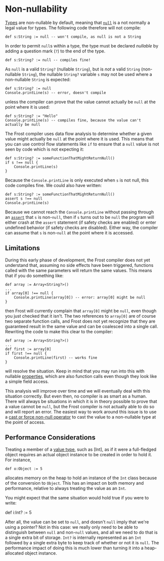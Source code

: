 Non-nullability
===============

[Types](types.md) are non-nullable by default, meaning that [`null`](null.md) is a not normally a
legal value for types. The following code therefore will not compile:

    def s:String := null -- won't compile, as null is not a String

In order to permit `null`s within a type, the type must be declared *nullable* by adding a question
mark (`?`) to the end of the type.

    def s:String? := null -- compiles fine!

As `null` is a valid `String?` (nullable `String`), but is *not* a valid `String` (non-nullable
`String`), the nullable `String?` variable `s` may not be used where a non-nullable `String` is
expected:

    def s:String? := null
    Console.printLine(s) -- error, doesn't compile

unless the compiler can prove that the value cannot actually be `null` at the point where it is
used:

    def s:String? := "Hello"
    Console.printLine(s) -- compiles fine, because the value can't actually be null

The Frost compiler uses data flow analysis to determine whether a given value might actually be
`null` at the point where it is used. This means that you can use control flow statements like
`if` to ensure that a `null` value is not seen by code which is not expecting it:

    def s:String? := someFunctionThatMightReturnNull()
    if s !== null {
        Console.printLine(s)
    }

Because the `Console.printLine` is only executed when `s` is not null, this code compiles fine. We
could also have written:

    def s:String? := someFunctionThatMightReturnNull()
    assert s !== null
    Console.printLine(s)

Because we cannot reach the `Console.printLine` without passing through an
[`assert`](statements.md#assert) that `s` is non-`null`, then if `s` turns out to be `null` the
program will either crash at the `assert` statement (if safety checks are enabled) or enter
undefined behavior (if safety checks are disabled). Either way, the compiler can assume that `s` is
non-`null` at the point where it is accessed.

Limitations
-----------

During this early phase of development, the Frost compiler does not yet understand that, assuming
no side effects have been triggered, functions called with the same parameters will return the same
values. This means that if you do something like:

    def array := Array<String?>()
    ...
    if array[0] !== null {
        Console.printLine(array[0]) -- error: array[0] might be null
    }

then Frost will currently complain that `array[0]` might be `null`, even though you just checked
that it isn't. The two references to `array[0]` are of course two separate function calls, and Frost
does not yet recognize that they are guaranteed result in the same value and can be coalesced into a
single call. Rewriting the code to make this clear to the compiler:

    def array := Array<String?>()
    ...
    def first := array[0]
    if first !== null {
        Console.printLine(first) -- works fine
    }

will resolve the situation. Keep in mind that you may run into this with nullable
[properties](properties.md), which are also function calls even though they look like a simple field
access.

This analysis will improve over time and we will eventually deal with this situation correctly. But
even then, no compiler is as smart as a human. There will always be situations in which it is in
theory possible to prove that a value cannot be `null`, but the Frost compiler is not actually able
to do so and will report an error. The easiest way to work around this issue is to use a
[cast or force non-null operator](operators.md#Cast) to cast the value to a non-nullable type at
the point of access.

Performance Considerations
--------------------------

Treating a member of a [value type](values.md), such as [Int], as if it were a full-fledged object
requires an actual object instance to be created in order to hold it. For instance,

    def o:Object := 5

allocates memory on the heap to hold an instance of the `Int` class because of the conversion to
`Object`. This has an impact on both memory and performance, relative to always treating the value
as an `Int`.

You might expect that the same situation would hold true if you were to write:

   def i:Int? := 5

After all, the value can be set to `null`, and doesn't `null` imply that we're using a pointer? Not
in this case: we really only need to be able to distinguish between `null` and non-`null` values,
and all we need to do that is a single extra bit of storage. `Int?` is internally represented as an
`Int` followed by a single extra byte to keep track of whether or not it is `null`. The performance
impact of doing this is much lower than turning it into a heap-allocated object instance.